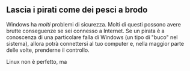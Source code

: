 <?php require("../../entete.php"); ?> <?php require("../../base.php"); ?>

<div id="corps">

<h2>Lascia i pirati come dei pesci a brodo</h2>

Windows ha <i>molti</i> problemi di sicurezza. Molti di questi possono 
avere brutte conseguenze se sei connesso a Internet. Se un pirata è a 
conoscenza di una particolare falla di Windows (un tipo di "buco" nel 
sistema), allora potrà connettersi al tuo computer e, nella maggior parte 
delle volte, prenderne il controllo.

Linux non è perfetto, ma

</div>


